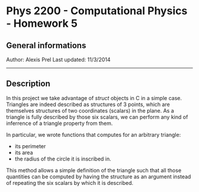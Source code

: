 # Phys 2200 - Computational Physics - Homework 5
## General informations

Author:	Alexis Prel 
Last updated:	11/3/2014

___
 
## Description

In this project we take advantage of *struct* objects in C in a simple case. Triangles are indeed described as structures of 3 points, which are themselves structures of two coordinates (scalars) in the plane. As a triangle is fully described by those six scalars, we can perform any kind of inferrence of a triangle property from them.


In particular, we wrote functions that computes for an arbitrary triangle:
- its perimeter
- its area
- the radius of the circle it is inscribed in.

This method allows a simple definition of the triangle such that all those quantities can be computed by having the structure as an argument instead of repeating the six scalars by which it is described.
